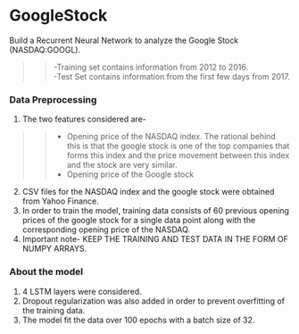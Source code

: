 # GoogleStock
Build a Recurrent Neural Network to analyze the Google Stock (NASDAQ:GOOGL).
> >-Training set contains information from 2012 to 2016.\
> >-Test Set contains information from the first few days from 2017.
### Data Preprocessing
1. The two features considered are-
> >* Opening price of the NASDAQ index. The rational behind this is that the google stock is one of the top companies that forms this index 
and the price movement between this index and the stock are very similar. 
> >* Opening price of the Google stock

2. CSV files for the NASDAQ index and the google stock were obtained from Yahoo Finance. 
3. In order to train the model, training data consists of 60 previous opening prices of the google stock for a single data point along with the corresponding opening price of the NASDAQ.
4. Important note- KEEP THE TRAINING AND TEST DATA IN THE FORM OF NUMPY ARRAYS.

### About the model
1. 4 LSTM layers were considered. 
2. Dropout regularization was also added in order to prevent overfitting of the training data. 
3. The model fit the data over 100 epochs with a batch size of 32. 



